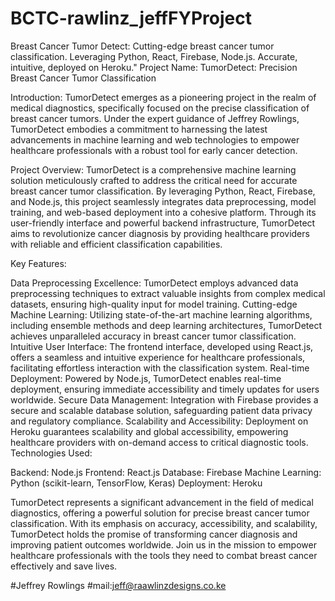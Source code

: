 # BCTC-rawlinz_jeffFYProject
Breast Cancer Tumor Detect: Cutting-edge breast cancer tumor classification. Leveraging Python, React, Firebase, Node.js. Accurate, intuitive, deployed on Heroku."
Project Name: TumorDetect: Precision Breast Cancer Tumor Classification

Introduction:
TumorDetect emerges as a pioneering project in the realm of medical diagnostics, specifically focused on the precise classification of breast cancer tumors. Under the expert guidance of Jeffrey Rowlings, TumorDetect embodies a commitment to harnessing the latest advancements in machine learning and web technologies to empower healthcare professionals with a robust tool for early cancer detection.

Project Overview:
TumorDetect is a comprehensive machine learning solution meticulously crafted to address the critical need for accurate breast cancer tumor classification. By leveraging Python, React, Firebase, and Node.js, this project seamlessly integrates data preprocessing, model training, and web-based deployment into a cohesive platform. Through its user-friendly interface and powerful backend infrastructure, TumorDetect aims to revolutionize cancer diagnosis by providing healthcare providers with reliable and efficient classification capabilities.

Key Features:

Data Preprocessing Excellence: TumorDetect employs advanced data preprocessing techniques to extract valuable insights from complex medical datasets, ensuring high-quality input for model training.
Cutting-edge Machine Learning: Utilizing state-of-the-art machine learning algorithms, including ensemble methods and deep learning architectures, TumorDetect achieves unparalleled accuracy in breast cancer tumor classification.
Intuitive User Interface: The frontend interface, developed using React.js, offers a seamless and intuitive experience for healthcare professionals, facilitating effortless interaction with the classification system.
Real-time Deployment: Powered by Node.js, TumorDetect enables real-time deployment, ensuring immediate accessibility and timely updates for users worldwide.
Secure Data Management: Integration with Firebase provides a secure and scalable database solution, safeguarding patient data privacy and regulatory compliance.
Scalability and Accessibility: Deployment on Heroku guarantees scalability and global accessibility, empowering healthcare providers with on-demand access to critical diagnostic tools.
Technologies Used:

Backend: Node.js
Frontend: React.js
Database: Firebase
Machine Learning: Python (scikit-learn, TensorFlow, Keras)
Deployment: Heroku



TumorDetect represents a significant advancement in the field of medical diagnostics, offering a powerful solution for precise breast cancer tumor classification. With its emphasis on accuracy, accessibility, and scalability, TumorDetect holds the promise of transforming cancer diagnosis and improving patient outcomes worldwide. Join us in the mission to empower healthcare professionals with the tools they need to combat breast cancer effectively and save lives.

#Jeffrey Rowlings
#mail:jeff@raawlinzdesigns.co.ke
